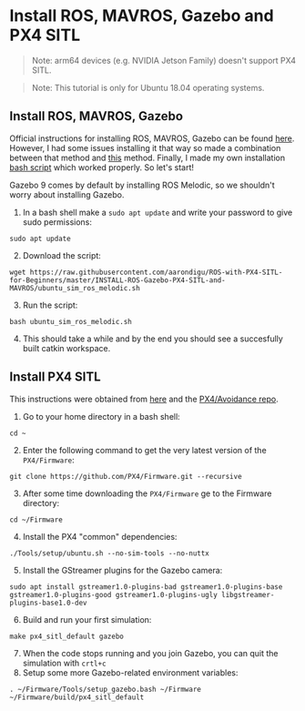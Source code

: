 # Install ROS, MAVROS, Gazebo and PX4 SITL

> Note: arm64 devices (e.g. NVIDIA Jetson Family) doesn't support PX4 SITL.

> Note: This tutorial is only for Ubuntu 18.04 operating systems.

## Install ROS, MAVROS, Gazebo
Official instructions for installing ROS, MAVROS, Gazebo can be found 
[here](https://dev.px4.io/master/en/setup/dev_env_linux_ubuntu.html). However, I had some issues installing it that way so made a combination between that method and [this](https://dev.px4.io/v1.9.0/en/setup/dev_env_linux_ubuntu.html) method. Finally, I made my own installation [bash script](https://raw.githubusercontent.com/aarondigu/ROS-with-PX4-SITL-for-Beginners/master/INSTALL-ROS-Gazebo-PX4-SITL-and-MAVROS/ubuntu_sim_ros_melodic.sh) which worked properly. So let's start!

Gazebo 9 comes by default by installing ROS Melodic, so we shouldn't worry about installing Gazebo.

1. In a bash shell make a `sudo apt update` and write your password to give sudo permissions:

```
sudo apt update
```

2. Download the script:

```
wget https://raw.githubusercontent.com/aarondigu/ROS-with-PX4-SITL-for-Beginners/master/INSTALL-ROS-Gazebo-PX4-SITL-and-MAVROS/ubuntu_sim_ros_melodic.sh

```

3. Run the script:

```
bash ubuntu_sim_ros_melodic.sh
```

4. This should take a while and by the end you should see a succesfully built catkin workspace.

## Install PX4 SITL
This instructions were obtained from [here](https://dev.px4.io/master/en/setup/building_px4.html) and the [PX4/Avoidance repo](https://github.com/PX4/avoidance).

1. Go to your home directory in a bash shell:

```
cd ~
```

2. Enter the following command to get the very latest version of the `PX4/Firmware`:

```
git clone https://github.com/PX4/Firmware.git --recursive
```

3. After some time downloading the `PX4/Firmware` ge to the Firmware directory:

```
cd ~/Firmware
```

4. Install the PX4 "common" dependencies:

```
./Tools/setup/ubuntu.sh --no-sim-tools --no-nuttx
```

5. Install the GStreamer plugins for the Gazebo camera:

```
sudo apt install gstreamer1.0-plugins-bad gstreamer1.0-plugins-base gstreamer1.0-plugins-good gstreamer1.0-plugins-ugly libgstreamer-plugins-base1.0-dev
```

6. Build and run your first simulation:

```
make px4_sitl_default gazebo

```

7. When the code stops running and you join Gazebo, you can quit the simulation with `crtl+c`
8. Setup some more Gazebo-related environment variables:

```
. ~/Firmware/Tools/setup_gazebo.bash ~/Firmware ~/Firmware/build/px4_sitl_default

```
